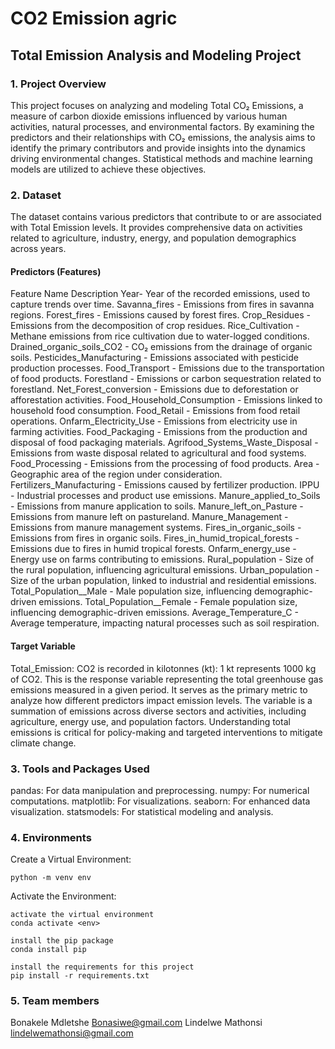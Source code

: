 # CO2 Emission agric
## Total Emission Analysis and Modeling Project

### 1. Project Overview
This project focuses on analyzing and modeling Total CO₂ Emissions, a measure of carbon dioxide emissions influenced by various human activities, natural processes, and environmental factors. By examining the predictors and their relationships with CO₂ emissions, the analysis aims to identify the primary contributors and provide insights into the dynamics driving environmental changes. Statistical methods and machine learning models are utilized to achieve these objectives.

### 2. Dataset
The dataset contains various predictors that contribute to or are associated with Total Emission levels. It provides comprehensive data on activities related to agriculture, industry, energy, and population demographics across years.

#### Predictors (Features)
Feature Name	Description
 Year-  Year of the recorded emissions, used to capture trends over time.
 Savanna_fires - Emissions from fires in savanna regions.
 Forest_fires - Emissions caused by forest fires.
 Crop_Residues - Emissions from the decomposition of crop residues.
 Rice_Cultivation - Methane emissions from rice cultivation due to water-logged conditions.
 Drained_organic_soils_CO2 - CO₂ emissions from the drainage of organic soils.
 Pesticides_Manufacturing - Emissions associated with pesticide production processes.
 Food_Transport - Emissions due to the transportation of food products.
 Forestland - Emissions or carbon sequestration related to forestland.
 Net_Forest_conversion - Emissions due to deforestation or afforestation activities.
 Food_Household_Consumption - Emissions linked to household food consumption.
 Food_Retail	- Emissions from food retail operations.
 Onfarm_Electricity_Use - Emissions from electricity use in farming activities.
 Food_Packaging - Emissions from the production and disposal of food packaging materials.
 Agrifood_Systems_Waste_Disposal	- Emissions from waste disposal related to agricultural and food systems.
 Food_Processing - Emissions from the processing of food products.
 Area - Geographic area of the region under consideration.
 Fertilizers_Manufacturing - Emissions caused by fertilizer production.
 IPPU - Industrial processes and product use emissions.
 Manure_applied_to_Soils - Emissions from manure application to soils.
 Manure_left_on_Pasture - Emissions from manure left on pastureland.
 Manure_Management - Emissions from manure management systems.
 Fires_in_organic_soils - Emissions from fires in organic soils.
 Fires_in_humid_tropical_forests - Emissions due to fires in humid tropical forests.
 Onfarm_energy_use - Energy use on farms contributing to emissions.
 Rural_population - Size of the rural population, influencing agricultural emissions.
 Urban_population - Size of the urban population, linked to industrial and residential emissions.
 Total_Population__Male - Male population size, influencing demographic-driven emissions.
 Total_Population__Female - Female population size, influencing demographic-driven emissions.
 Average_Temperature_C - Average temperature, impacting natural processes such as soil respiration.

#### Target Variable
Total_Emission: CO2 is recorded in kilotonnes (kt): 1 kt represents 1000 kg of CO2. This is the response variable representing the total greenhouse gas emissions measured in a given period. It serves as the primary metric to analyze how different predictors impact emission levels. The variable is a summation of emissions across diverse sectors and activities, including agriculture, energy use, and population factors. Understanding total emissions is critical for policy-making and targeted interventions to mitigate climate change.

### 3. Tools and Packages Used
pandas: For data manipulation and preprocessing.
numpy: For numerical computations.
matplotlib: For visualizations.
seaborn: For enhanced data visualization.
statsmodels: For statistical modeling and analysis.

### 4. Environments

Create a Virtual Environment: 

    python -m venv env

Activate the Environment:

    activate the virtual environment
    conda activate <env>

    install the pip package
    conda install pip

    install the requirements for this project
    pip install -r requirements.txt

### 5. Team members

Bonakele Mdletshe   Bonasiwe@gmail.com
Lindelwe Mathonsi   lindelwemathonsi@gmail.com